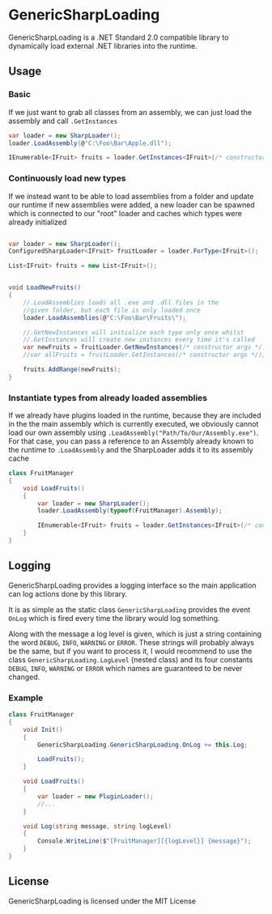 # GenericSharpLoading

GenericSharpLoading is a .NET Standard 2.0 compatible library to dynamically load external .NET libraries into the runtime.

## Usage
### Basic
If we just want to grab all classes from an assembly, we can just load the assembly and call `.GetInstances`
```csharp
var loader = new SharpLoader();
loader.LoadAssembly(@"C:\Foo\Bar\Apple.dll");

IEnumerable<IFruit> fruits = loader.GetInstances<IFruit>(/* constructor args */);
```

### Continuously load new types
If we instead want to be able to load assemblies from a folder and update our runtime if new assemblies were added, a new loader can be spawned which is connected to our "root" loader and caches which types were already initialized
```csharp

var loader = new SharpLoader();
ConfiguredSharpLoader<IFruit> fruitLoader = loader.ForType<IFruit>();

List<IFruit> fruits = new List<IFruit>();


void LoadNewFruits()
{
	//.LoadAssemblies loads all .exe and .dll files in the
	//given folder, but each file is only loaded once
	loader.LoadAssemblies(@"C:\Foo\Bar\Fruits\");

	//.GetNewInstances will initialize each type only once whilst
	//.GetInstances will create new instances every time it's called
	var newFruits = fruitLoader.GetNewInstances(/* constructor args */);
	//var allFruits = fruitLoader.GetInstances(/* constructor args */);

	fruits.AddRange(newFruits);
}
```

### Instantiate types from already loaded assemblies
If we already have plugins loaded in the runtime, because they are included in the the main assembly which is currently executed, we obviously cannot load our own assembly using `.LoadAssembly("Path/To/Our/Assembly.exe")`.
For that case, you can pass a reference to an Assembly already known to the runtime to `.LoadAssembly` and the SharpLoader adds it to its assembly cache
```csharp
class FruitManager
{
	void LoadFruits()
	{
		var loader = new SharpLoader();
		loader.LoadAssembly(typeof(FruitManager).Assembly);

		IEnumerable<IFruit> fruits = loader.GetInstances<IFruit>(/* constructor args */);
	}
}
```

## Logging
GenericSharpLoading provides a logging interface so the main application can log actions done by this library.

It is as simple as the static class `GenericSharpLoading` provides the event `OnLog` which is fired every time the library would log something.

Along with the message a log level is given, which is just a string containing the word `DEBUG`, `INFO`, `WARNING` or `ERROR`. These strings will probably always be the same, but if you want to process it, I would recommend to use the class `GenericSharpLoading.LogLevel` (nested class) and its four constants `DEBUG`, `INFO`, `WARNING` or `ERROR` which names are guaranteed to be never changed.

### Example
```csharp
class FruitManager
{
	void Init()
	{
		GenericSharpLoading.GenericSharpLoading.OnLog += this.Log;

		LoadFruits();
	}

	void LoadFruits()
	{
		var loader = new PluginLoader();
		//...
	}

	void Log(string message, string logLevel)
	{
		Console.WriteLine($"[FruitManager][{logLevel}] {message}");
	}
}

```

## License
GenericSharpLoading is licensed under the MIT License
